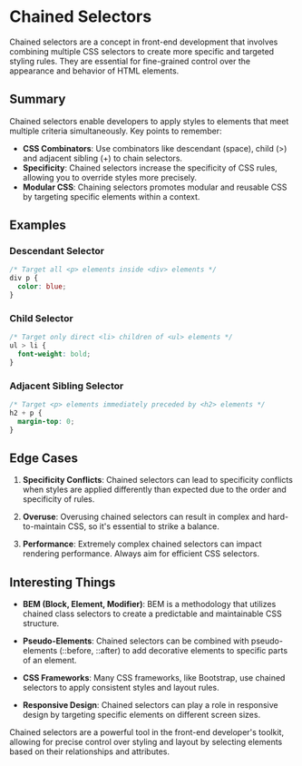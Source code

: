 
# Chained Selectors

Chained selectors are a concept in front-end development that involves combining multiple CSS selectors to create more specific and targeted styling rules. They are essential for fine-grained control over the appearance and behavior of HTML elements.

## Summary

Chained selectors enable developers to apply styles to elements that meet multiple criteria simultaneously. Key points to remember:

- **CSS Combinators**: Use combinators like descendant (space), child (>) and adjacent sibling (+) to chain selectors.
- **Specificity**: Chained selectors increase the specificity of CSS rules, allowing you to override styles more precisely.
- **Modular CSS**: Chaining selectors promotes modular and reusable CSS by targeting specific elements within a context.

## Examples

### Descendant Selector

```css
/* Target all <p> elements inside <div> elements */
div p {
  color: blue;
}
```

### Child Selector

```css
/* Target only direct <li> children of <ul> elements */
ul > li {
  font-weight: bold;
}
```

### Adjacent Sibling Selector

```css
/* Target <p> elements immediately preceded by <h2> elements */
h2 + p {
  margin-top: 0;
}
```

## Edge Cases

1. **Specificity Conflicts**: Chained selectors can lead to specificity conflicts when styles are applied differently than expected due to the order and specificity of rules.

2. **Overuse**: Overusing chained selectors can result in complex and hard-to-maintain CSS, so it's essential to strike a balance.

3. **Performance**: Extremely complex chained selectors can impact rendering performance. Always aim for efficient CSS selectors.

## Interesting Things

- **BEM (Block, Element, Modifier)**: BEM is a methodology that utilizes chained class selectors to create a predictable and maintainable CSS structure.

- **Pseudo-Elements**: Chained selectors can be combined with pseudo-elements (::before, ::after) to add decorative elements to specific parts of an element.

- **CSS Frameworks**: Many CSS frameworks, like Bootstrap, use chained selectors to apply consistent styles and layout rules.

- **Responsive Design**: Chained selectors can play a role in responsive design by targeting specific elements on different screen sizes.

Chained selectors are a powerful tool in the front-end developer's toolkit, allowing for precise control over styling and layout by selecting elements based on their relationships and attributes.
